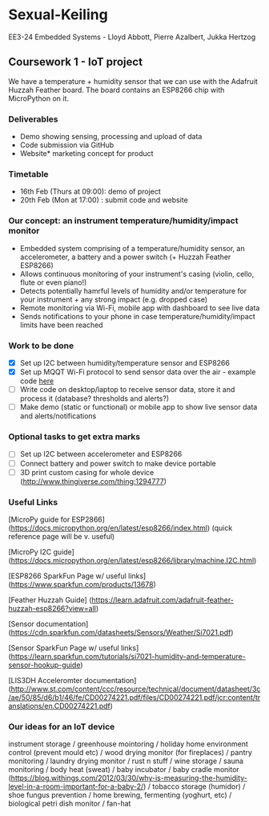 # Sexual-Keiling
EE3-24 Embedded Systems - Lloyd Abbott, Pierre Azalbert, Jukka Hertzog

## Coursework 1 - IoT project

We have a temperature + humidity sensor that we can use with the Adafruit Huzzah Feather board. The board contains an ESP8266 chip with MicroPython on it.

### Deliverables
- Demo showing sensing, processing and upload of data
- Code submission via GitHub
- Website* marketing concept for product

### Timetable
- 16th Feb (Thurs at 09:00): demo of project
- 20th Feb (Mon at 17:00) : submit code and website

### Our concept: an instrument temperature/humidity/impact monitor
- Embedded system comprising of a temperature/humidity sensor, an accelerometer, a battery and a power switch (+ Huzzah Feather ESP8266)
- Allows continuous monitoring of your instrument's casing (violin, cello, flute or even piano!)
- Detects potentially hamrful levels of humidity and/or temperature for your instrument + any strong impact (e.g. dropped case)
- Remote monitoring via Wi-Fi, mobile app with dashboard to see live data
- Sends notifications to your phone in case temperature/humidity/impact limits have been reached

### Work to be done
- [x] Set up I2C between humidity/temperature sensor and ESP8266
- [x] Set up MQQT Wi-Fi protocol to send sensor data over the air - example code [here](http://www.ev3dev.org/docs/tutorials/sending-and-receiving-messages-with-mqtt/)
- [ ] Write code on desktop/laptop to receive sensor data, store it and process it (database? thresholds and alerts?)
- [ ] Make demo (static or functional) or mobile app to show live sensor data and alerts/notifications

### Optional tasks to get extra marks
- [ ] Set up I2C between accelerometer and ESP8266
- [ ] Connect battery and power switch to make device portable
- [ ] 3D print custom casing for whole device (http://www.thingiverse.com/thing:1294777)

### Useful Links
[MicroPy guide for ESP2866] (https://docs.micropython.org/en/latest/esp8266/index.html) (quick reference page will be v. useful)

[MicroPy I2C guide] (https://docs.micropython.org/en/latest/esp8266/library/machine.I2C.html)

[ESP8266 SparkFun Page w/ useful links] (https://www.sparkfun.com/products/13678)

[Feather Huzzah Guide] (https://learn.adafruit.com/adafruit-feather-huzzah-esp8266?view=all)

[Sensor documentation] (https://cdn.sparkfun.com/datasheets/Sensors/Weather/Si7021.pdf)

[Sensor SparkFun Page w/ useful links] (https://learn.sparkfun.com/tutorials/si7021-humidity-and-temperature-sensor-hookup-guide)

[LIS3DH Acceleromter documentation] (http://www.st.com/content/ccc/resource/technical/document/datasheet/3c/ae/50/85/d6/b1/46/fe/CD00274221.pdf/files/CD00274221.pdf/jcr:content/translations/en.CD00274221.pdf)

### Our ideas for an IoT device
instrument storage / greenhouse mointoring / holiday home environment control (prevent mould etc) / wood drying monitor (for fireplaces) / pantry monitoring / laundry drying monitor / rust n stuff / wine storage / sauna monitoring / body heat (sweat) / baby incubator / baby cradle monitor (https://blog.withings.com/2012/03/30/why-is-measuring-the-humidity-level-in-a-room-important-for-a-baby-2/) / tobacco storage (humidor) / shoe fungus prevention / home brewing, fermenting (yoghurt, etc) / biological petri dish monitor / fan-hat
